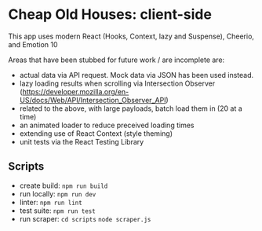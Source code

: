 # Cheap Old Houses: client-side

This app uses modern React (Hooks, Context, lazy and Suspense), Cheerio, and Emotion 10

Areas that have been stubbed for future work / are incomplete are:
- actual data via API request. Mock data via JSON has been used instead.
- lazy loading results when scrolling via Intersection Observer (https://developer.mozilla.org/en-US/docs/Web/API/Intersection_Observer_API)
- related to the above, with large payloads, batch load them in (20 at a time)
- an animated loader to reduce preceived loading times
- extending use of React Context (style theming)
- unit tests via the React Testing Library

## Scripts

* create build: `npm run build`
* run locally: `npm run dev`
* linter: `npm run lint`
* test suite: `npm run test`
* run scraper: `cd scripts` `node scraper.js`
